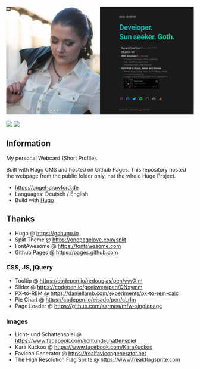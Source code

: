 ![Screenshot](images/screenshot.jpg)

![](https://img.shields.io/badge/Platform-Windows-blue) ![](https://img.shields.io/badge/Editor-Atom-green)

## Information
My personal Webcard (Short Profile).

Built with Hugo CMS and hosted on Github Pages.
This repository hosted the webpage from the public folder only, not the whole Hugo Project.

* https://angel-crawford.de
* Languages: Deutsch / English
* Build with [Hugo](https://gohugo.io)

## Thanks
* Hugo @ https://gohugo.io
* Split Theme @ https://onepagelove.com/split
* FontAwesome @ https://fontawesome.com
* Github Pages @ https://pages.github.com

### CSS, JS, jQuery
* Tooltip @ https://codepen.io/redouglas/pen/yyyXjm
* Slider @ https://codepen.io/geekwen/pen/QNxymm
* PX-to-REM @ https://daniellamb.com/experiments/px-to-rem-calc
* Pie Chart @ https://codepen.io/ejsado/pen/cLrlm
* Page Loader @ https://github.com/aarmea/mfw-singlepage

### Images
* Licht- und Schattenspiel @ https://www.facebook.com/lichtundschattenspiel
* Kara Kuckoo @ https://www.facebook.com/KaraKuckoo
* Favicon Generator @ https://realfavicongenerator.net
* The High Resolution Flag Sprite @ https://www.freakflagsprite.com
